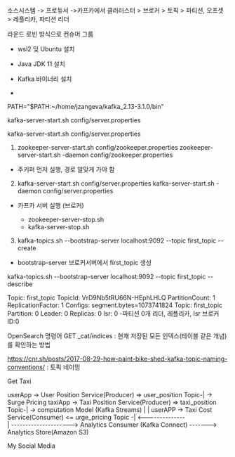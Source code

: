 소스시스템 -> 프로듀서 ->카프카에서 클러러스터 > 브로커 > 토픽 > 파티션, 오프셋 > 레플리카, 파티션 리더

라운드 로빈 방식으로
컨슈머 그룹



- wsl2 및 Ubuntu 설치

- Java JDK 11 설치

- Kafka 바이너리 설치

- 





PATH="$PATH:~/home/jzangeva/kafka_2.13-3.1.0/bin"

kafka-server-start.sh config/server.properties

kafka-server-start.sh config/server.properties


1. zookeeper-server-start.sh config/zookeeper.properties
   zookeeper-server-start.sh -daemon config/zookeeper.properties
- 주키퍼 먼저 실행, 경로 알맞게 가야 함

2. kafka-server-start.sh config/server.properties
   kafka-server-start.sh -daemon config/server.properties
- 카프카 서버 실행 (브로커)

  - zookeeper-server-stop.sh
  - kafka-server-stop.sh

3. kafka-topics.sh --bootstrap-server localhost:9092 --topic first_topic --create
- bootstrap-server 브로커서버에서 first_topic 생성


kafka-topics.sh --bootstrap-server localhost:9092 --topic first_topic --describe

Topic: first_topic      TopicId: VrD9Nb5tRU66N-HEphLHLQ PartitionCount: 1       ReplicationFactor: 1    Configs: segment.bytes=1073741824
Topic: first_topic      Partition: 0    Leader: 0       Replicas: 0     Isr: 0
-파티션 0개          리더, 레플리카, Isr 브로커 ID:0


OpenSearch 명령어
GET _cat/indices : 현재 저장된 모든 인덱스(테이블 같은 개념)를 확인하는 방법

https://cnr.sh/posts/2017-08-29-how-paint-bike-shed-kafka-topic-naming-conventions/ : 토픽 네이밍



Get Taxi
        
userApp -> User Position Service(Producer) =>  user_position Topic-|  ->    Surge Pricing
taxiApp -> Taxi Position Service(Producer) =>  taxi_position Topic-|  ->    computation Model (Kafka Streams)
                                                                   |               |
userAPP -> Taxi Cost Service(Consumer)      <= urge_pricing Topic -| <--------------        
                                                                   |
                                                                   ---------------------> Analytics Consumer (Kafka Connect) -------> Analytics Store(Amazon S3)


My Social Media




